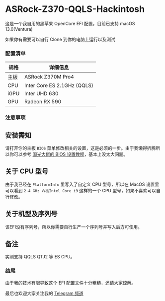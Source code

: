 # ASRock-Z370-QQLS-Hackintosh

这是一个我自用的黑苹果 OpenCore EFI 配置，目前已支持 macOS 13.0(Ventura)

如果你有需要可以自行 Clone 到你的电脑上运行以及测试

### 配置清单

| 规格     | 详细信息                                     |
| -------- | ---------------------------------------- |
| 主板 | ASRock Z370M Pro4 |
| CPU | Inter Core ES 2.1GHz (QQLS) |
| iGPU | Inter UHD 630 |
| GPU | Radeon RX 590 |

### 注意事项

## 安装需知

请打开你的主板 `BIOS` 菜单修改相关的设置，这是必须的一步。由于我懒得折腾所以你可以参考 [国光大佬的 BIOS 设置教程](https://apple.sqlsec.com/3-%E5%87%86%E5%A4%87%E5%B7%A5%E4%BD%9C/3-1.html)，基本上没太大问题。

## 关于 CPU 型号

由于我已经在 `PlatformInfo` 里写入了自定义 CPU 型号，所以在 MacOS 设置里可以看到 `2.4 GHz 六核Intel Core i9` 这样的一个 CPU 型号，如果不喜欢可以自行修改。

## 关于机型及序列号

该EFI没有序列号，所以你需要自行生产一个序列号并写入后方可使用。

## 备注

实测支持 QQLS QTJ2 等 ES CPU。

### 结尾

由于我的技术有限导致这个 EFI 配置文件十分粗糙，还请大家谅解。

最后也欢迎大家关注我的 [Telegram 频道](https://t.me/keiko_gugu)
